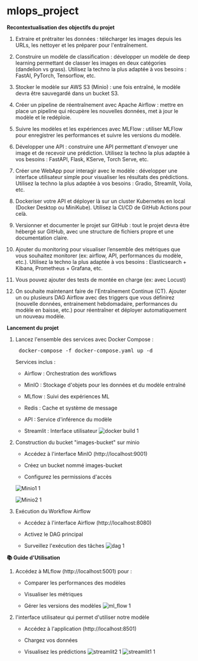 # mlops_project

**Recontextualisation des objectifs du projet**

1. Extraire et prétraiter les données : télécharger les images depuis les URLs, les nettoyer et les préparer pour l'entraînement.

2. Construire un modèle de classification : développer un modèle de deep learning permettant de classer les images en deux catégories (dandelion vs grass). Utilisez la techno la plus adaptée à vos besoins : FastAI, PyTorch, Tensorflow, etc.

3. Stocker le modèle sur AWS S3 (Minio) : une fois entraîné, le modèle devra être sauvegardé dans un bucket S3.

4. Créer un pipeline de réentraînement avec Apache Airflow : mettre en place un
pipeline qui récupère les nouvelles données, met à jour le modèle et le redéploie.

5. Suivre les modèles et les expériences avec MLFlow : utiliser MLFlow pour enregistrer les performances et suivre les versions du modèle.

6. Développer une API : construire une API permettant d'envoyer une image et de
recevoir une prédiction. Utilisez la techno la plus adaptée à vos besoins : FastAPI, Flask, KServe, Torch Serve, etc.

7. Créer une WebApp pour interagir avec le modèle : développer une interface
utilisateur simple pour visualiser les résultats des prédictions. Utilisez la techno la plus adaptée à vos besoins : Gradio, Streamlit, Voila, etc.

8. Dockeriser votre API et déployer là sur un cluster Kubernetes en local (Docker Desktop ou MiniKube). Utilisez la CI/CD de GitHub Actions pour celà.

9. Versionner et documenter le projet sur GitHub : tout le projet devra être hébergé sur GitHub, avec une structure de fichiers propre et une documentation claire.

10. Ajouter du monitoring pour visualiser l’ensemble des métriques que vous souhaitez monitorer (ex: airflow, API, performances du modèle, etc.). Utilisez la techno la plus adaptée à vos besoins : Elasticsearch + Kibana, Prometheus + Grafana, etc.

11. Vous pouvez ajouter des tests de montée en charge (ex: avec Locust)

12. On souhaite maintenant faire de l'Entraînement Continue (CT). Ajouter un ou plusieurs DAG Airflow avec des triggers que vous définirez (nouvelle données, entrainement hebdomadaire, performances du modèle en baisse, etc.) pour réentraîner et déployer automatiquement un nouveau modèle.

**Lancement du projet**

1. Lancez l'ensemble des services avec Docker Compose :
   <pre> docker-compose -f docker-compose.yaml up -d   </pre>
   Services inclus :

   - Airflow : Orchestration des workflows

   - MinIO : Stockage d'objets pour les données et du modèle entraîné 

   - MLflow : Suivi des expériences ML

   - Redis : Cache et système de message

   - API : Service d'inférence du modèle

   - Streamlit : Interface utilisateur
   ![docker build 1](https://github.com/user-attachments/assets/3228efa9-5cd5-4811-85b2-fc4d12a19c49)

2. Construction du bucket "images-bucket" sur minio
   - Accédez à l'interface MinIO (http://localhost:9001)

   - Créez un bucket nommé images-bucket

   - Configurez les permissions d'accès


   ![Minio1 1](https://github.com/user-attachments/assets/4948ad64-6a9a-41de-8113-78a06ff802f9)

   ![Minio2 1](https://github.com/user-attachments/assets/18f060fa-2265-49a5-857f-e841245fd36f)
   
3. Exécution du Workflow Airflow
   - Accédez à l'interface Airflow (http://localhost:8080)

   - Activez le DAG principal

   - Surveillez l'exécution des tâches
   ![dag 1](https://github.com/user-attachments/assets/87ff28a9-f7bb-42dd-a12e-d399128b33c2)

**📚 Guide d'Utilisation**
1. Accédez à MLflow (http://localhost:5001) pour :
   - Comparer les performances des modèles

   - Visualiser les métriques

   - Gérer les versions des modèles
   ![ml_flow 1](https://github.com/user-attachments/assets/90164a7f-cd0c-4a76-8b5b-0cbd8a6fc197)

2. l'interface utilisateur qui permet d'utiliser notre modèle
   - Accédez à l'application (http://localhost:8501)

   - Chargez vos données

   - Visualisez les prédictions
   ![streamlit2 1](https://github.com/user-attachments/assets/dfa1ecbb-3b5c-4da1-8e68-5ac67f6e3ee0)
![streamlit1 1](https://github.com/user-attachments/assets/09af827b-fd2b-4385-81f2-6fe416c046ef)





   
